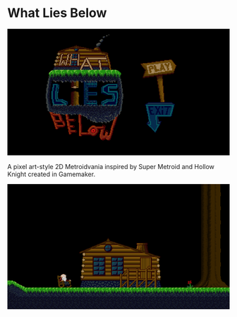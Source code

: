 # What Lies Below
![Title screen image including the logo as well as the start and exit buttons.](/display_images/title_screen_image.png)

A pixel art-style 2D Metroidvania inspired by Super Metroid and Hollow Knight created in Gamemaker.

![An image of old man's log house in a forest from the game](/display_images/house_and_old_man_image.png)
